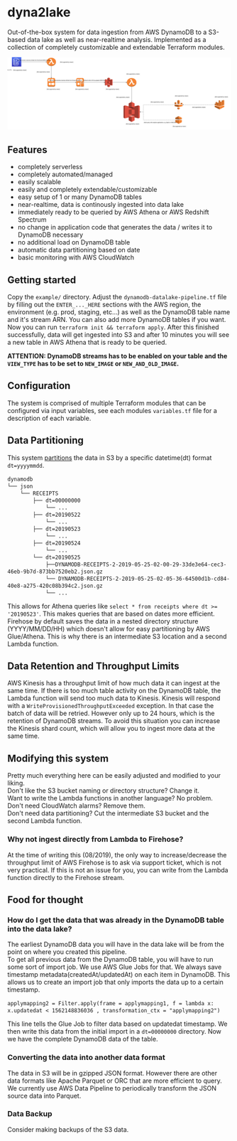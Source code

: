 # dyna2lake

Out-of-the-box system for data ingestion from AWS DynamoDB
to a S3-based data lake as well as near-realtime analysis.
Implemented as a collection of completely customizable and extendable Terraform modules.

![architecture overview](architecture.svg)

## Features
- completely serverless
- completely automated/managed
- easily scalable
- easily and completely extendable/customizable
- easy setup of 1 or many DynamoDB tables
- near-realtime, data is continously ingested into data lake
- immediately ready to be queried by AWS Athena or AWS Redshift Spectrum
- no change in application code that generates the data / writes it to DynamoDB necessary
- no additional load on DynamoDB table
- automatic data partitioning based on date
- basic monitoring with AWS CloudWatch

## Getting started

Copy the `example/` directory. Adjust the `dynamodb-datalake-pipeline.tf` file by filling out the `ENTER_..._HERE` sections with the AWS region, the environment (e.g. prod, staging, etc...) as well as the DynamoDB table name and it's stream ARN. You can also add more DynamoDB tables if you want.  
Now you can run `terraform init && terraform apply`. After this finished successfully, data will get ingested into S3 and after 10 minutes you will see a new table in AWS Athena that is ready to be queried.
  
**ATTENTION: DynamoDB streams has to be enabled on your table and the `VIEW_TYPE` has to be set to `NEW_IMAGE` or `NEW_AND_OLD_IMAGE`.**

## Configuration
The system is comprised of multiple Terraform modules that can be configured via input variables, see each modules `variables.tf` file for a description of each variable.

## Data Partitioning
This system [partitions](https://docs.aws.amazon.com/athena/latest/ug/partitions.html) the data in S3 by a specific datetime(dt) format `dt=yyyymmdd`.

```
dynamodb
└── json
    └── RECEIPTS
        ├── dt=00000000
            └── ...
        ├── dt=20190522
            └── ...
        ├── dt=20190523
            └── ...
        ├── dt=20190524
            └── ...
        └── dt=20190525
            ├──DYNAMODB-RECEIPTS-2-2019-05-25-02-00-29-33de3e64-cec3-46eb-9b7d-873bb7520eb2.json.gz
            └── DYNAMODB-RECEIPTS-2-2019-05-25-02-05-36-64500d1b-cd84-40e8-a275-420c08b394c2.json.gz
            └── ...

```

This allows for Athena queries like `select * from receipts where dt >= '20190523'`. This makes queries that are based on dates more efficient.  
Firehose by default saves the data in a nested directory structure (YYYY/MM/DD/HH) which doesn't allow for easy partitioning by AWS Glue/Athena. This is why there is an intermediate S3 location and a second Lambda function.

## Data Retention and Throughput Limits
AWS Kinesis has a throughput limit of how much data it can ingest at the same time. If there is too much table activity on the DynamoDB table, the Lambda function will send too much data to Kinesis. Kinesis will respond with a `WriteProvisionedThroughputExceeded` exception. In that case the batch of data will be retried. However only up to 24 hours, which is the retention of DynamoDB streams. To avoid this situation you can increase the Kinesis shard count, which will allow you to ingest more data at the same time.

## Modifying this system
Pretty much everything here can be easily adjusted and modified to your liking.  
Don't like the S3 bucket naming or directory structure? Change it.  
Want to write the Lambda functions in another language? No problem.  
Don't need CloudWatch alarms? Remove them.  
Don't need data partitioning? Cut the intermediate S3 bucket and the second Lambda function.

### Why not ingest directly from Lambda to Firehose?
At the time of writing this (08/2019), the only way to increase/decrease the throughput limit of AWS Firehose is to ask via support ticket, which is not very practical. If this is not an issue for you, you can write from the Lambda function directly to the Firehose stream.

## Food for thought
### How do I get the data that was already in the DynamoDB table into the data lake?
The earliest DynamoDB data you will have in the data lake will be from the point on where you created this pipeline.  
To get all previous data from the DynamoDB table, you will have to run some sort of import job. We use AWS Glue Jobs for that.
We always save timestamp metadata(createdAt/updatedAt) on each item in DynamoDB. This allows us to create an import job that only imports the data up to a certain timestamp.

```
applymapping2 = Filter.apply(frame = applymapping1, f = lambda x: x.updatedat < 1562148836036 , transformation_ctx = "applymapping2")
```

This line tells the Glue Job to filter data based on updatedat timestamp. We then write this data from the initial import in a `dt=00000000` directory. Now we have the complete DynamoDB data of the table.

### Converting the data into another data format
The data in S3 will be in gzipped JSON format. However there are other data formats like Apache Parquet or ORC that are more efficient to query.  
We currently use AWS Data Pipeline to periodically transform the JSON source data into Parquet.

### Data Backup

Consider making backups of the S3 data.
